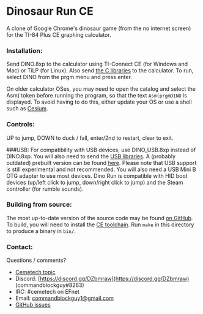 # Dinosaur Run CE

A clone of Google Chrome's dinosaur game (from the no internet screen) for the TI-84 Plus CE graphing calculator.

### Installation:
Send DINO.8xp to the calculator using TI-Connect CE (for Windows and Mac) or TiLP (for Linux).
Also send [the C libraries](https://github.com/CE-Programming/libraries/releases) to the calculator.
To run, select DINO from the prgm menu and press enter.

On older calculator OSes, you may need to open the catalog and select the Asm( token before running the program, so that the text `Asm(prgmDINO` is displayed.
To avoid having to do this, either update your OS or use a shell such as [Cesium](https://github.com/mateoconlechuga/cesium/releases). 

### Controls:
UP to jump, DOWN to duck / fall, enter/2nd to restart, clear to exit.

###USB:
For compatibility with USB devices, use DINO_USB.8xp instead of DINO.8xp.
You will also need to send the [USB libraries](https://github.com/CE-Programming/toolchain/tree/usbdrvce).
A (probably outdated) prebuilt version can be found [here](http://commandblockguy.xyz/downloads/usblibs.8xg).
Please note that USB support is still experimental and not recommended.
You will also need a USB Mini B OTG adapter to use most devices.
Dino Run is compatible with HID boot devices (up/left click to jump, down/right click to jump) and the Steam controller (for rumble sounds).


### Building from source:
The most up-to-date version of the source code may be found [on GitHub](https://github.com/commandblockguy/dino-run-ce).
To build, you will need to install the [CE toolchain](https://github.com/CE-Programming/toolchain/releases).
Run `make` in this directory to produce a binary in `bin/`.

### Contact:
Questions / comments?

* [Cemetech topic](https://www.cemetech.net/forum/viewtopic.php?p=283380)
* Discord: [https://discord.gg/DZbmraw](https://discord.gg/DZbmraw) (commandblockguy#8263)
* IRC: #cemetech on EFnet
* Email: [commandblockguy1@gmail.com](mailto:commandblockguy1@gmail.com)
* [GitHub issues](https://github.com/commandblockguy/dino-run-ce/issues)